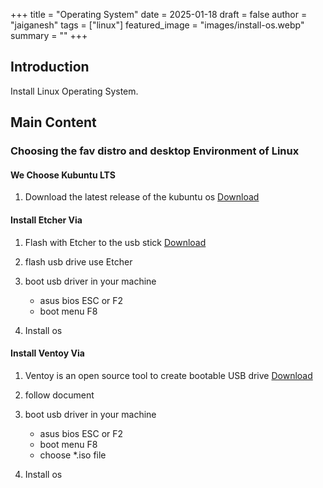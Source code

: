 +++
title = "Operating System"
date = 2025-01-18
draft = false
author = "jaiganesh"
tags = ["linux"]
featured_image = "images/install-os.webp"
summary = ""
+++

## Introduction

Install Linux Operating System.

## Main Content

### Choosing the fav distro and desktop Environment of Linux

#### We Choose Kubuntu LTS

1. Download the latest release of the kubuntu os
[Download](https://kubuntu.org/getkubuntu/)

#### Install Etcher Via

1. Flash with Etcher to the usb stick
[Download](https://etcher.balena.io/#download-etcher)

1. flash usb drive use Etcher

1. boot usb driver in your machine
    - asus bios ESC or F2
    - boot menu F8

1. Install os

#### Install Ventoy Via

1. Ventoy is an open source tool to create bootable USB drive
[Download](https://www.ventoy.net/en/download.html)

1. follow document 

1. boot usb driver in your machine
    - asus bios ESC or F2
    - boot menu F8
    - choose *.iso file
    
1. Install os